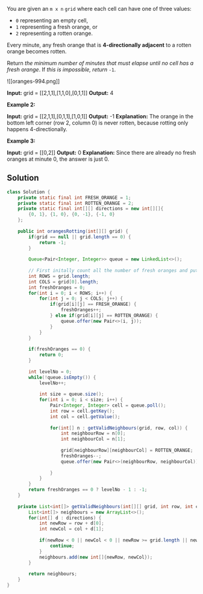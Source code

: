 You are given an `m x n` `grid` where each cell can have one of three values:

- `0` representing an empty cell,
- `1` representing a fresh orange, or
- `2` representing a rotten orange.

Every minute, any fresh orange that is **4-directionally adjacent** to a rotten orange becomes rotten.

Return _the minimum number of minutes that must elapse until no cell has a fresh orange_. If _this is impossible, return_ `-1`.

![[oranges-994.png]]

**Input:** grid = [[2,1,1],[1,1,0],[0,1,1]]
**Output:** 4

**Example 2:**

**Input:** grid = [[2,1,1],[0,1,1],[1,0,1]]
**Output:** -1
**Explanation:** The orange in the bottom left corner (row 2, column 0) is never rotten, because rotting only happens 4-directionally.

**Example 3:**

**Input:** grid = [[0,2]]
**Output:** 0
**Explanation:** Since there are already no fresh oranges at minute 0, the answer is just 0.

## Solution

```java
class Solution {
    private static final int FRESH_ORANGE = 1;
    private static final int ROTTEN_ORANGE = 2;
    private static final int[][] directions = new int[][]{
        {0, 1}, {1, 0}, {0, -1}, {-1, 0}
    };
    
    public int orangesRotting(int[][] grid) {
        if(grid == null || grid.length == 0) {
            return -1;
        }
        
        Queue<Pair<Integer, Integer>> queue = new LinkedList<>();
        
        // First initally count all the number of fresh oranges and put the 
        int ROWS = grid.length;
        int COLS = grid[0].length;
        int freshOranges = 0;
        for(int i = 0; i < ROWS; i++) {
            for(int j = 0; j < COLS; j++) {
                if(grid[i][j] == FRESH_ORANGE) {
                    freshOranges++;
                } else if(grid[i][j] == ROTTEN_ORANGE) {
                    queue.offer(new Pair<>(i, j));
                }
            }
        }
        
        if(freshOranges == 0) {
            return 0;
        }
        
        int levelNo = 0;
        while(!queue.isEmpty()) {
            levelNo++;
            
            int size = queue.size();
            for(int i = 0; i < size; i++) {
                Pair<Integer, Integer> cell = queue.poll();
                int row = cell.getKey();
                int col = cell.getValue();
                
                for(int[] n : getValidNeighbours(grid, row, col)) {
                    int neighbourRow = n[0];
                    int neighbourCol = n[1];
                    
                    grid[neighbourRow][neighbourCol] = ROTTEN_ORANGE;
                    freshOranges--;
                    queue.offer(new Pair<>(neighbourRow, neighbourCol));
                    
                }
            }
        }
        return freshOranges == 0 ? levelNo - 1 : -1;
    }
    
    private List<int[]> getValidNeighbours(int[][] grid, int row, int col) {
        List<int[]> neighbours = new ArrayList<>();
        for(int[] d : directions) {
            int newRow = row + d[0];
            int newCol = col + d[1];
            
            if(newRow < 0 || newCol < 0 || newRow >= grid.length || newCol >= grid[0].length || grid[newRow][newCol] != 1) {
                continue;
            }
            neighbours.add(new int[]{newRow, newCol});
        }
        
        return neighbours;
    } 
}
```